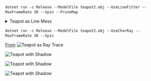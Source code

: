 ```
dotnet run -c Release --ModelFile teapot2.obj --UseLineFitter --MaxFrameRate 30 --Spin --PruneMap
```

<details>
 <summary>Teapot as Line Mess</summary>
 ![Teapot as Line Mess](docs/teapot_line.gif)
</details>


```
dotnet run -c Release --ModelFile teapot2.obj --UseCharRay --MaxFrameRate 30 --Spin
```
[From](https://github.com/boxofyellow/Ascii3dEngine/commit/0ed839bb0871f6ed2ca72fc800f2c53c66349c12)
![Teapot as Ray Trace](docs/teapot_ray.gif)

![Teapot with Shadow](docs/teapot_shadow.gif)

![Teapot with Shadow](docs/teapot_color.gif)

![Teapot with Shadow](docs/teapot_real.gif)
